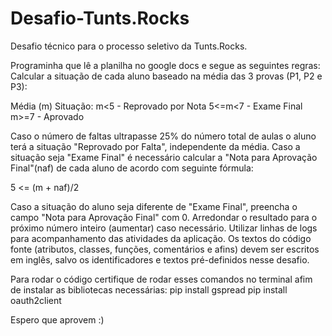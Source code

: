 # Desafio-Tunts.Rocks
Desafio técnico para o processo seletivo da Tunts.Rocks.

Programinha que lê a planilha no google docs e segue as seguintes regras:
Calcular a situação de cada aluno baseado na média das 3 provas (P1, P2 e P3): 

Média (m) Situação:
m<5  - Reprovado por Nota
5<=m<7  - Exame Final
m>=7  - Aprovado

Caso o número de faltas ultrapasse 25% do número total de aulas o aluno terá a situação  "Reprovado por Falta", independente da média.  Caso a situação seja "Exame Final" é necessário calcular a "Nota para Aprovação Final"(naf) de  cada aluno de acordo com seguinte fórmula: 

5 <= (m + naf)/2

Caso a situação do aluno seja diferente de "Exame Final", preencha o campo "Nota para  Aprovação Final" com 0. 
Arredondar o resultado para o próximo número inteiro (aumentar) caso necessário. Utilizar linhas de logs para acompanhamento das atividades da aplicação. 
Os textos do código fonte (atributos, classes, funções, comentários e afins) devem ser escritos  em inglês, salvo os identificadores e textos pré-definidos nesse desafio. 

Para rodar o código certifique de rodar esses comandos no terminal afim de instalar as bibliotecas necessárias:
pip install gspread
pip install oauth2client

Espero que aprovem :)
